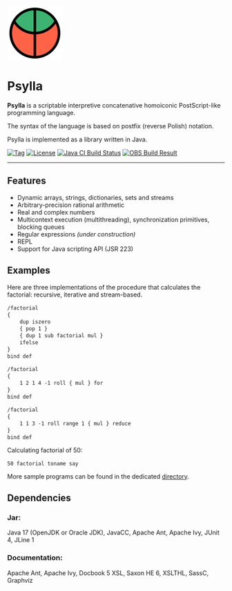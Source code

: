 ![Psylla logo](src/logo/psylla.svg)

# Psylla

**Psylla** is a scriptable interpretive concatenative homoiconic
PostScript-like programming language.

The syntax of the language is based on postfix (reverse Polish) notation.

Psylla is implemented as a library written in Java.

[![Tag](https://shields.io/github/v/tag/urbic/psylla)](tags)
[![License](https://img.shields.io/badge/license-zlib%2Fpng-blue.svg)](https://opensource.org/licenses/Zlib)
[![Java CI Build Status](https://github.com/urbic/psylla/actions/workflows/ci.yml/badge.svg)](https://github.com/urbic/psylla/actions/workflows/ci.yml)
[![OBS Build Result](https://build.opensuse.org/projects/home:urbic:coneforest/packages/psylla/badge.svg?type=percent)](https://build.opensuse.org/package/show/home:urbic:coneforest/psylla)

---

## Features

* Dynamic arrays, strings, dictionaries, sets and streams
* Arbitrary-precision rational arithmetic
* Real and complex numbers
* Multicontext execution (multithreading), synchronization primitives, blocking
  queues
* Regular expressions _(under construction)_
* REPL
* Support for Java scripting API (JSR 223)

## Examples

Here are three implementations of the procedure that calculates the factorial:
recursive, iterative and stream-based.

```
/factorial
{
    dup iszero
    { pop 1 }
    { dup 1 sub factorial mul }
    ifelse
}
bind def
```

```
/factorial
{
    1 2 1 4 -1 roll { mul } for
}
bind def
```

```
/factorial
{
    1 1 3 -1 roll range 1 { mul } reduce
}
bind def
```

Calculating factorial of 50:

```
50 factorial toname say
```

More sample programs can be found in the dedicated
[directory](src/examples/psylla).

## Dependencies

### Jar:

Java 17 (OpenJDK or Oracle JDK), JavaCC, Apache Ant, Apache Ivy, JUnit 4, JLine 1

### Documentation:

Apache Ant, Apache Ivy, Docbook 5 XSL, Saxon HE 6, XSLTHL, SassC, Graphviz
